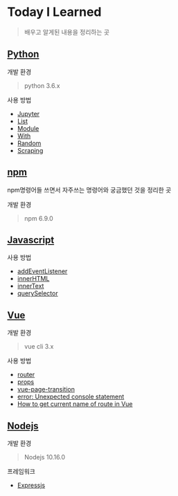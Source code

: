 # Today I Learned

> 배우고 알게된 내용을 정리하는 곳

## [Python](/Python)

개발 환경

> python 3.6.x

사용 방법

- [Jupyter](Python/jupyter.md)
- [List](Python/list.md)
- [Module](Python/Module.md)
- [With](Python/with.md)
- [Random](Python/Random.md)
- [Scraping](Python/Scraping.md)

## [npm](/npm)

npm명령어들 쓰면서 자주쓰는 명령어와 궁금했던 것을 정리한 곳

개발 환경

> npm 6.9.0

## [Javascript](/Javascript)

사용 방법

- [addEventListener](/Javascript/addEventListener.md)
- [innerHTML](/Javascript/innerHTML.md)
- [innerText](/Javascript/innerText.md)
- [querySelector](/Javascript/querySelector.md)

## [Vue](/Vue)

개발 환경

> vue cli 3.x

사용 방법

- [router](/Vue/router.md)
- [props](/Vue/props.md)
- [vue-page-transition](/Vue/vue-page-transition.md)
- [error: Unexpected console statement](/Vue/Unexpected_console_statement.md)
- [How to get current name of route in Vue](/Vue/How_to_get_current_name_of_route_in_Vue.md)

## [Nodejs](/Nodejs)

개발 환경

> Nodejs 10.16.0

프레임워크

- [Expressjs](/Nodejs/Expressjs)